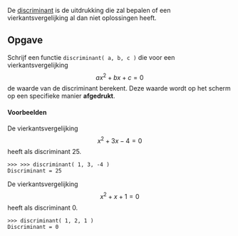 De <a href='https://nl.wikipedia.org/wiki/Discriminant' target='_blanc'>discriminant</a> is de uitdrukking die zal bepalen of een vierkantsvergelijking al dan niet oplossingen heeft.

## Opgave

Schrijf een functie `discriminant( a, b, c )` die voor een vierkantsvergelijking $$ax^2+bx+c=0$$ de waarde van de discriminant berekent. Deze waarde wordt op het scherm op een specifieke manier **afgedrukt**.

#### Voorbeelden
De vierkantsvergelijking $$x^2+3x-4 = 0$$ heeft als discriminant 25.
```
>>> >>> discriminant( 1, 3, -4 )
Discriminant = 25
```

De vierkantsvergelijking $$x^2+x+1 = 0$$ heeft als discriminant 0.
```
>>> discriminant( 1, 2, 1 )
Discriminant = 0
```
